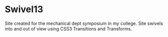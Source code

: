 Swivel13
========
Site created for the mechanical dept symposium in my college. Site swivels into and out of view using CSS3 Transitions and Transforms.

